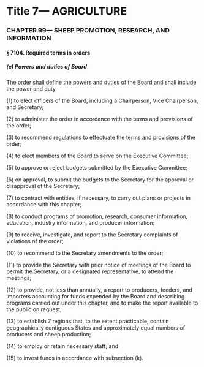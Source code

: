 
# Title 7— AGRICULTURE
### CHAPTER 99— SHEEP PROMOTION, RESEARCH, AND INFORMATION
#### § 7104. Required terms in orders
##### (e) Powers and duties of Board

The order shall define the powers and duties of the Board and shall include the power and duty

(1) to elect officers of the Board, including a Chairperson, Vice Chairperson, and Secretary;

(2) to administer the order in accordance with the terms and provisions of the order;

(3) to recommend regulations to effectuate the terms and provisions of the order;

(4) to elect members of the Board to serve on the Executive Committee;

(5) to approve or reject budgets submitted by the Executive Committee;

(6) on approval, to submit the budgets to the Secretary for the approval or disapproval of the Secretary;

(7) to contract with entities, if necessary, to carry out plans or projects in accordance with this chapter;

(8) to conduct programs of promotion, research, consumer information, education, industry information, and producer information;

(9) to receive, investigate, and report to the Secretary complaints of violations of the order;

(10) to recommend to the Secretary amendments to the order;

(11) to provide the Secretary with prior notice of meetings of the Board to permit the Secretary, or a designated representative, to attend the meetings;

(12) to provide, not less than annually, a report to producers, feeders, and importers accounting for funds expended by the Board and describing programs carried out under this chapter, and to make the report available to the public on request;

(13) to establish 7 regions that, to the extent practicable, contain geographically contiguous States and approximately equal numbers of producers and sheep production;

(14) to employ or retain necessary staff; and

(15) to invest funds in accordance with subsection (k).
